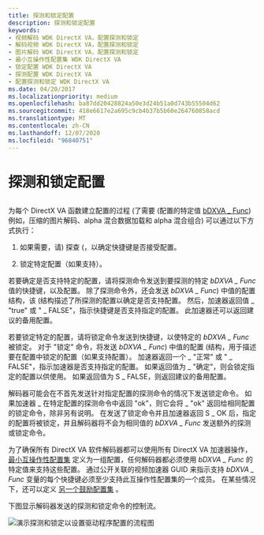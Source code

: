 ```yaml
---
title: 探测和锁定配置
description: 探测和锁定配置
keywords:
- 视频解码 WDK DirectX VA，配置探测和锁定
- 解码视频 WDK DirectX VA，配置探测和锁定
- 图片解码 WDK DirectX VA，配置探测和锁定
- 最小互操作性配置集 WDK DirectX VA
- 锁定配置 WDK DirectX VA
- 探测配置 WDK DirectX VA
- 配置探测和锁定 WDK DirectX VA
ms.date: 04/20/2017
ms.localizationpriority: medium
ms.openlocfilehash: ba87dd20428824a50e3d24b51a0d743b55504d62
ms.sourcegitcommit: 418e6617e2a695c9cb4b37b5b60e264760858acd
ms.translationtype: MT
ms.contentlocale: zh-CN
ms.lasthandoff: 12/07/2020
ms.locfileid: "96840751"
---
```

# <a name="probing-and-locking-of-configurations"></a>探测和锁定配置


## <span id="ddk_probing_and_locking_of_configurations_gg"></span><span id="DDK_PROBING_AND_LOCKING_OF_CONFIGURATIONS_GG"></span>


为每个 DirectX VA 函数建立配置的过程 (了需要 (配置的特定值 [bDXVA \_ Func](bdxva-func-variable.md)) 例如，压缩的图片解码、alpha 混合数据加载和 alpha 混合组合) 可以通过以下方式执行：

1.  如果需要，请) 探查 (，以确定快捷键是否接受配置。

2.  锁定特定配置（如果支持）。

若要确定是否支持特定的配置，请将探测命令发送到要探测的特定 *bDXVA \_ Func* 值的快捷键，以及配置。 除了探测命令外，还会发送 *bDXVA \_ Func*) 中值的配置结构，该 (结构描述了所探测的配置以确定是否支持配置。 然后，加速器返回值 \_ "true" 或 " \_ FALSE"，指示快捷键是否支持指定的配置。 此加速器还可以返回建议的备用配置。

若要锁定特定的配置，请将锁定命令发送到快捷键，以使特定的 *bDXVA \_ Func* 被锁定。 对于 "锁定" 命令，将发送 *bDXVA \_ Func*) 中值的配置 (结构，用于描述要在配置中锁定的配置（如果支持配置）。 加速器返回一个 \_ "正常" 或 " \_ FALSE"，指示加速器是否支持指定的配置。 如果返回值为 \_ "确定"，则会锁定指定的配置以供使用。 如果返回值为 S \_ FALSE，则返回建议的备用配置。

解码器可能会在不首先发送针对指定配置的探测命令的情况下发送锁定命令。 如果加速器 \_ 在特定配置的探测命令中返回 "ok"，则它会将 \_ "ok" 返回给相同配置的锁定命令，除非另有说明。 在发送了锁定命令并且加速器返回 S \_ OK 后，指定的配置将被锁定，并且解码器将不会为相同值的 *bDXVA \_ Func* 发送额外的探测或锁定命令。

为了确保所有 DirectX VA 软件解码器都可以使用所有 DirectX VA 加速器操作， [最小互操作性配置集](minimal-interoperability-configuration-sets.md) 定义为一组配置，任何解码器都必须使用 *bDXVA \_ Func* 的特定值来支持这些配置。 通过公开关联的视频加速器 GUID 来指示支持 *bDXVA \_ Func* 变量的每个快捷键必须至少支持此互操作性配置集的一个成员。 在某些情况下，还可以定义 [另一个鼓励配置集](additional-encouraged-configuration-set.md) 。

下图显示解码器发送的探测和锁定命令的控制流。

![演示探测和锁定以设置驱动程序配置的流程图](images/probe-lock.png)

 

 





